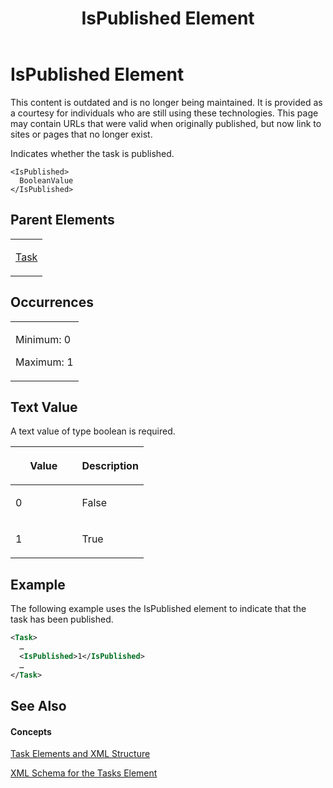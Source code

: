﻿---
title: IsPublished Element
TOCTitle: IsPublished Element
ms:assetid: 54c16411-8ce2-4eda-aa3c-7558a525f690
ms:mtpsurl: https://msdn.microsoft.com/en-us/library/Bb968507(v=office.12)
ms:contentKeyID: 13188199
ms.date: 05/05/2014
mtps_version: v=office.12
f1_keywords:
- IsPublished element
dev_langs:
- xml
---

# IsPublished Element

This content is outdated and is no longer being maintained. It is provided as a courtesy for individuals who are still using these technologies. This page may contain URLs that were valid when originally published, but now link to sites or pages that no longer exist.

Indicates whether the task is published.

    <IsPublished>
      BooleanValue
    </IsPublished>

## Parent Elements

<table>
<colgroup>
<col style="width: 100%" />
</colgroup>
<tbody>
<tr class="odd">
<td><p><a href="bb968487(v=office.12).md">Task</a></p></td>
</tr>
</tbody>
</table>

## Occurrences

<table>
<colgroup>
<col style="width: 100%" />
</colgroup>
<tbody>
<tr class="odd">
<td><p>Minimum: 0</p>
<p>Maximum: 1</p></td>
</tr>
</tbody>
</table>

## Text Value

A text value of type boolean is required.

<table>
<colgroup>
<col style="width: 50%" />
<col style="width: 50%" />
</colgroup>
<thead>
<tr class="header">
<th><p>Value</p></th>
<th><p>Description</p></th>
</tr>
</thead>
<tbody>
<tr class="odd">
<td><p>0</p></td>
<td><p>False</p></td>
</tr>
<tr class="even">
<td><p>1</p></td>
<td><p>True</p></td>
</tr>
</tbody>
</table>

## Example

The following example uses the IsPublished element to indicate that the task has been published.

``` xml
<Task>
  …
  <IsPublished>1</IsPublished>
  …
</Task>
```

## See Also

#### Concepts

[Task Elements and XML Structure](bb968475\(v=office.12\).md)

[XML Schema for the Tasks Element](bb968415\(v=office.12\).md)


